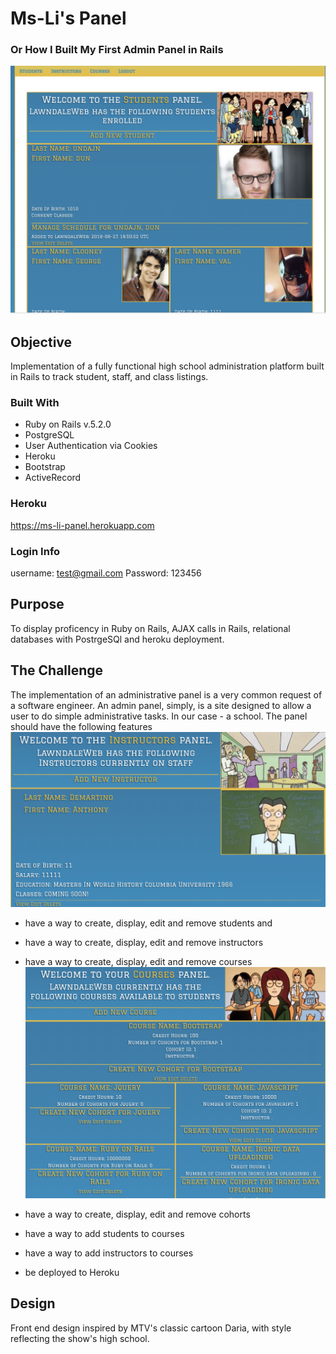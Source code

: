 # Ms-Li's Panel
### Or How I Built My First Admin Panel in Rails
![alt_text](https://github.com/mckiernantim/LawndaleHigh/blob/master/app/assets/images/main_page.png)


## Objective
Implementation of a fully functional high school administration platform built in Rails to track student, staff, and class listings.

### Built With
* Ruby on Rails v.5.2.0
* PostgreSQL
* User Authentication via Cookies
* Heroku
* Bootstrap
* ActiveRecord

### Heroku
  https://ms-li-panel.herokuapp.com
  
### Login Info
 username: test@gmail.com Password: 123456

## Purpose

To display proficency in Ruby on Rails, AJAX calls in Rails, relational databases with PostrgeSQl and heroku deployment.

## The Challenge

The implementation of an administrative panel is a very common request of a software engineer.  An admin panel, simply, is a site designed to allow a user to do simple administrative tasks.  In our case - a school.  The panel should have the following features
![alt_text](https://github.com/mckiernantim/LawndaleHigh/blob/master/app/assets/images/teachers.png)

* have a way to create, display, edit and remove students and
 
* have a way to create, display, edit and remove instructors
 
* have a way to create, display, edit and remove courses
![alt_text](https://github.com/mckiernantim/LawndaleHigh/blob/master/app/assets/images/courses.png)
 
* have a way to create, display, edit and remove cohorts
 
* have a way to add students to courses

* have a way to add instructors to courses

* be deployed to Heroku


## Design
  Front end design inspired by MTV's classic cartoon Daria, with style reflecting the show's high school.
  





